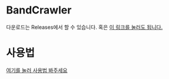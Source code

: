 # BandCrawler
다운로드는 Releases에서 할 수 있습니다.
혹은 <a href = "https://github.com/sunrinjh/BandCrawler/releases/download/v1.1/BandCrawler.BandBackup.exe">이 링크를 눌러도 됩니다.</a>
# 사용법
<a href ="https://github.com/sunrinjh/BandCrawler/wiki">여기를 눌러 사용법 봐주세요</a>
